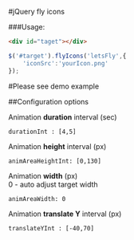 #jQuery fly icons

###Usage:

```html
<div id="taget"></div>
```
```javascript
$('#target').flyIcons('letsFly',{
	'iconSrc':'yourIcon.png'
});

```

#Please see demo example

##Configuration options

Animation **duration** interval (sec)
```
durationInt : [4,5]
```

Animation **height** interval (px)
```
animAreaHeightInt: [0,130]
```
Animation **width** (px)<br />0 - auto adjust target width
```
animAreaWidth: 0
```

Animation **translate Y** interval (px)
```
translateYInt : [-40,70]
```
